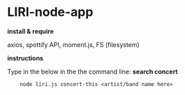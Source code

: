 # LIRI-node-app
**install & require**

axios, 
spottify API,
moment.js,
FS (filesystem)

**instructions**

Type in the below in the the command line:
        **search concert**

        node liri.js concert-this <artist/band name here>






